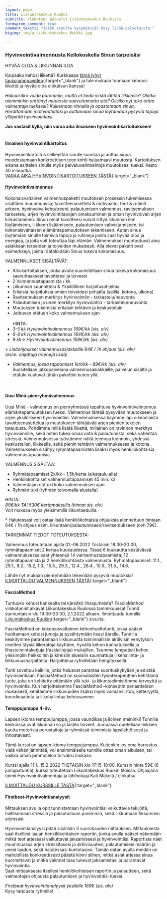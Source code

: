```yaml
---
layout: page
title: Liikuntakeskus Ruukki
subtitle: elokatsun palvelut Liikuntakeskus Ruukissa
formspree_comment: true
comment_teksti: "Jäikö sinulle kysymyksiä? Kysy lisää palveluista:"
bigimg: img/a_Liikuntakeskus_Ruukki.jpg

---
```

### Hyvinvointivalmennusta Kellokoskella Sinun tarpeisiisi

<p></p>
<p class="otsikkolistapalkki">HYVÄÄ OLOA & LIIKUNNAN ILOA</p>

Kaipaako kehosi liikettä? Kurkkaapa [tämä lyhyt taukojumppavideo](https://www.youtube.com/watch?v=jC4afv_vH6o){:target="_blank"} ja tule mukaan tuomaan kehoosi liikettä ja hyvää oloa elokatsun kanssa!

_Haluaisitko voida paremmin, mutta et tiedä mistä lähteä liikkeelle? Oletko aiemminkin yrittänyt muutosta saavuttamatta sitä? Olisiko nyt aika ottaa valmentaja tueksesi? Kulkemaan rinnalla ja opastamaan sinua. Herättämään motivaatiotasi ja auttamaan sinua löytämään pysyviä tapoja ylläpitää hyvinvointiasi._  

**Jos vastasit kyllä, niin varaa aika ilmaiseen hyvinvointikartoitukseen!**
<br/><br/>

#### Ilmainen hyvinvointikartoitus

Hyvinvointikartoitus selkeyttää sinulle suuntaa ja auttaa sinua muodostamaan konkreettisen teon kohti haluamaasi muutosta. Kartoituksen aikana esittelen sinulle myös palveluvaihtoehtoja muutoksesi tueksi. Kesto 30 minuuttia.  
[VARAA AIKA HYVINVOINTIKARTOITUKSEEN TÄSTÄ](https://forms.gle/RAhfPePEmEmNigtB9){:target="_blank"} 

#### Hyvinvointivalmennus

Kokonaisvaltainen valmennuspaketti muutoksen prosessin tukemisessa sisältäen muunmuassa; tavoitteenasettelu & motivaatio, teot &
rutiinit arkeen, hyvinvoiva keho/treeni, palautumisen valmennus, ravitsemuksen tarkastelu, arjen hyvinvointitapojen omaksuminen ja oman hyvinvoivan arjen kirkastaminen. Sinun omat tavoitteesi voivat liittyä liikunnan ilon löytämiseen, liikkeen lisäämiseen, palautumisen vahvistamiseen, tai kokonaisvaltaisen elämäntapamuutoksen tekemiseen. Autan sinua löytämään sinulle toimivia tapoja ja rutiineja joista saat hyvää oloa ja energiaa, ja joita voit toteuttaa läpi elämän. Valmennukset muotoutuvat aina asiakkaan tarpeiden ja toiveiden mukaisesti. Alla olevat paketit ovat esimerkkejä, joista räätälöidään Sinua tukeva kokonaisuus.

 VALMENNUKSET SISÄLTÄVÄT:

* Alkukartoituksen, jonka avulla suunnitellaan sinua tukeva kokonaisuus saavuttaaksesi tavoitteesi ja toiveesi
* 2 Valmennustapaamista / kk
* Liikunnan suunnittelu & Yksilöllinen harjoitusohjelma
* Erilaisia harjoituksia omien toiveidesi pohjalta (salilla, kotona, ulkona)
* Ravitsemuksen merkitys hyvinvointiin - tarkastelu/neuvonta
* Palautumisen ja unen merkitys hyvinvointiin - tarkastelu/neuvonta
* Muutoksen tukemista erilaisin tehtävin ja keskusteluin
* Jatkuvan etätuen koko valmennuksen ajan
  <br/><br/>
 HINTA:
* _3-5 kk Hyvinvointivalmennus 169€/kk (sis. alv)_
  <br/>
* _6-8 kk Hyvinvointivalmennus 164€/kk (sis. alv)_
  <br/>
* _9 kk-> Hyvinvointivalmennus 159€/kk (sis. alv)_  

\+  _Lisäohjaukset valmennusasiakkaille 64€ / 1h ohjaus (sis. alv)  
(esim. ohjattuja treenejä lisää)_

* _Valmennus, jossa tapaamiset 1krt/kk - 89€/kk (sis. alv)_  
 Suositellaan jatkopalveluna valmennusasiakkaille, palvelun sisältö ja etätuki kuuluvat tähän pakettiin kuten yllä.  
<br/>

#### Uusi Minä-pienryhmävalmennus

Uusi Minä - valmennus on pienryhmässä tapahtuva hyvinvointivalmennus elämäntapamuutoksen tueksi. Valmennus tähtää pysyvään muutokseen ja arjen yksilölliseen hyvinvointiin. Valmennuksessa käymme läpi
oikeanlaista tavoitteenasettelua ja muutokseen tähtäävää arjen pienien tekojen toteutusta. Pohdimme millä lisätä liikettä,
millainen on ravinnon merkitys hyvinvoinnille, sekä miten tukea omaa unta & palautumista, sekä vähentää stressiä. Valmennuksessa
työstämme näitä teemoja luennoin, yhdessä keskustellen, liikkeellä, sekä pienin tehtävin valmennuksessa ja kotona. Valmennukseen sisältyy ryhmätapaamisten lisäksi myös henkilökohtaisia valmennustapaamisia.  

 VALMENNUS SISÄLTÄÄ:

* Ryhmätapaamiset 2x/kk - 1,5h/kerta (aikataulu alla)
* Henkilökohtaiset valmennustapaamiset 45 min. x2
* Valmentajan etätuki koko valmennuksen ajan
* Ryhmän tuki (ryhmän toivomalla alustalla)  

 HINTA:  
 _89€/kk TAI 530€ kertamaksulla (hinnat sis. alv)_  
Voit maksaa myös yleisimmillä liikuntaeduilla.

\* Halutessasi voit ostaa lisää henkilökohtaisia ohjauksia alennettuun hintaan 64€ / 1h ohjaus esim. liikuntaan/palautumiseen/ravitsemukseen (ovh 79€).  

 TARKEMMAT TIEDOT TOTEUTUKSESTA: 

Valmennus toteutetaan ajalla 01.-06.2022 Tiistaisin 18:30-20:00, ryhmätapaamiset 2 kertaa kuukaudessa. Tässä 6 kuukautta kestävässä valmennuksessa saat yhteensä 14 valmennustapaamista; 12 ryhmätapaamista ja 2 henkilökohtaista valmennusta.
Ryhmätapaamiset: 11.1., 25.1., 8.2., 15.2, 1.3., 15.3., 29.3., 12.4., 26.4., 10.5., 31.5., 14.6.

Lähde nyt mukaan pienryhmään tekemään pysyviä muutoksia! [ILMOITTAUDU VALMENNUKSEEN TÄSTÄ](https://forms.gle/dyQEjf7G8YXLnjU86){:target="_blank"} 

#### FasciaMethod

Tuntuuko kehosi kankealta tai kärsitkö lihasjumeista?
FasciaMethod viikkotunnit alkavat Liikuntakeskus Ruukissa tammikuussa!
Tunnit sunnuntaisin klo 19:00-20:00, 2.1.2022 alkaen.
Ilmoittaudu tunnille [Liikuntakeskus Ruukin](https://liikuntakeskusruukki.fi/){:target="_blank"} sivuilta.

FasciaMethod on kokonaisvaltainen kehonhuoltotunti, jossa pääset huoltamaan kehosi jumeja ja pysähtymään itsesi äärelle. Tunnilla keskitymme parantamaan liikkuvuutta toiminnallisin aktiivisin venytyksin nivelten täysiä liikeratoja käyttäen, hyvällä kehon kannatuksella ja lihastoimintaketjuja (faskialinjoja) mukaillen. Teemme lempeästi kehon yleisimpiin heikkoihin ja kireisiin alueisiin suunnattuja liikehallinta- ja liikkuvuusharjoitteita. Harjoittelua rytmitetään hengityksellä.

Tunti soveltuu kaikille, jotka haluavat parantaa suorituskykyään ja edistää hyvinvointiaan. FasciaMethod on suomalaisten fysioterapeuttien kehittämä tuote, joka on kehitetty pitämään yllä tuki- ja liikuntaelimistömme terveyttä ja hyvinvointia. Kun harjoittelemme FasciaMethod –konseptin periaatteiden mukaisesti, kehitämme liikkuvuuden lisäksi myös voimansiirtoa, ketteryyttä, koordinaatiota ja liikehallintaa kehossamme.

#### Temppujumppa 4-6v.

Lapsen ikioma temppujumppa, jossa vauhdikas ja iloinen meininki! Tunnilla keskiössä ovat liikunnan ilo ja lasten toiveet. Jumpassa opetellaan leikkien kautta motorisia perustaitoja ja ryhmässä toimimista lapsilähtöisesti ja innostavasti.

Tämä kurssi on lapsen ikioma temppujumppa. Kuitenkin jos oma harrastus vielä vähän jännittää, voi ensimmäiselle tunnille ottaa oman aikuisen, tai vaikka oman pehmolelun turvaksi mukaan.

Kurssi ajalla 11.1.-15.2.2022 TIISTAISIN klo 17:15-18:00.
Kurssin hinta 59€ (6 jumppatuntia), kurssi toteutetaan Liikuntakeskus Ruukin tiloissa. Ohjaajana toimii Hyvinvointivalmentaja ja lähihoitaja Kati Mäkelä / elokatsu.

[ILMOITTAUDU KURSSILLE TÄSTÄ](https://forms.gle/BGa9iZ7TukrNr2STA){:target="_blank"} 

#### Firstbeat-Hyvinvointianalyysit

Mittauksen avulla opit tunnistamaan hyvinvointiisi vaikuttavia tekijöitä, hallitsemaan stressiä ja palautumaan paremmin, sekä liikkumaan fiksummin arjessasi.

Hyvinvointianalyysi pitää sisällään 3 vuorokauden mittauksen. Mittauksesta saat itsellesi laajan henkilökohtaisen raportin, jonka avulla pääset näkemään mitkä teot arjessasi vaikuttavat jaksamiseesi ja hyvinvointiisi. Raportista näet muunmuassa arjen stressitasosi ja aktiivisuutesi, palautumisesi määrän ja unesi laadun, sekä halutessasi kuntotasosi. Tämän datan avulla meidän on  mahdollista konkreettisesti päästä kiinni siihen, mitkä asiat arjessa sinua kuormittavat ja mitkä valinnat taas tukevat jaksamistasi ja parantavat hyvinvointia.  
Saat mittauksesta itsellesi henkilökohtaisen raportin ja palautteen, sekä valmentajan ohjausta palautumisen ja hyvinvointisi tueksi.

_Firstbeat hyvinvointianalyysit yksilölle 169€ (sis. alv)_  
Kysy tarjousta ryhmille!

